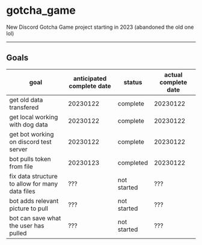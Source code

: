 # gotcha_game

New Discord Gotcha Game project starting in 2023 (abandoned the old one lol)

---

## Goals

| goal | anticipated complete date | status | actual complete date |
| ---- | ------------------------- | ------ | -------------------- |
| get old data transfered | 20230122 | complete | 20230122 |
| get local working with dog data | 20230122 | complete | 20230122 |
| get bot working on discord test server | 20230122 | complete | 20230122 |
| bot pulls token from file | 20230123 | completed | 20230122 |
| fix data structure to allow for many data files | ??? | not started | ??? |
| bot adds relevant picture to pull | ??? | not started | ??? |
| bot can save what the user has pulled | ??? | not started | ??? |
